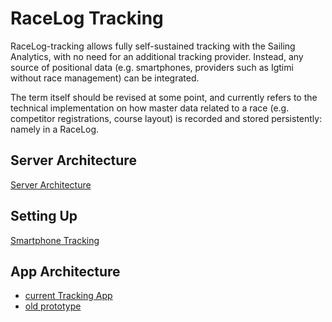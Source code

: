 # RaceLog Tracking
RaceLog-tracking allows fully self-sustained tracking with the Sailing Analytics, with no need for an additional tracking provider. Instead, any source of positional data (e.g. smartphones, providers such as Igtimi without race management) can be integrated.

The term itself should be revised at some point, and currently refers to the technical implementation on how master data related to a race (e.g. competitor registrations, course layout) is recorded and stored persistently: namely in a RaceLog.

## Server Architecture
[Server Architecture](racelog-tracking/server)

## Setting Up
[Smartphone Tracking](wiki/smartphone-tracking)

## App Architecture
- [current Tracking App](tracking-app)
- [old prototype](racelog-tracking/app)